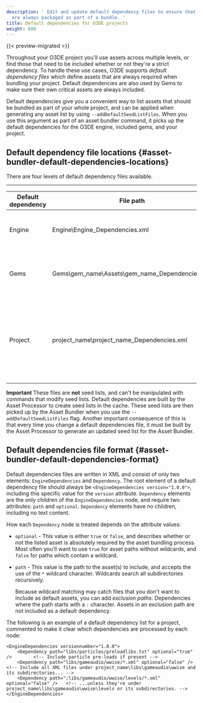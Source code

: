 ```yaml
---
description: ' Edit and update default dependency files to ensure that game-wide assets
  are always packaged as part of a bundle. '
title: Default dependencies for O3DE projects
weight: 600
---
```


{{< preview-migrated >}}

 Throughout your O3DE project you'll use assets across multiple levels, or find those that need to be included whether or not they're a strict dependency\. To handle these use cases, O3DE supports *default dependency files* which define assets that are always required when bundling your project\. Default dependencies are also used by Gems to make sure their own critical assets are always included\.

 Default dependencies give you a convenient way to list assets that should be bundled as part of your whole project, and can be applied when generating any asset list by using `--addDefaultSeedListFiles`\. When you use this argument as part of an asset bundler command, it picks up the default dependencies for the O3DE engine, included gems, and your project\.

## Default dependency file locations {#asset-bundler-default-dependencies-locations}

 There are four levels of default dependency files available\.


****

| Default dependency | File path | Description |
| --- | --- | --- |
| Engine | Engine\\Engine\_Dependencies\.xml | The dependencies packaged for every O3DE project\. Only edit this file when you use the same installation to create multiple projects that need to include a specific resource which even basic game functionality depends on\. |
| Gems | Gems\\gem\_name\\Assets\\gem\_name\_Dependencies\.xml | The required dependencies for the named gem\. When creating a new gem, include any resources that are required regardless of whether they're used explicitly within a project here\. Never edit the default dependency file for a gem which you aren't writing or customizing\. |
| Project | project\_name\\project\_name\_Dependencies\.xml | Project\-wide dependencies\. This is the default dependency file that you'll be editing most frequently, and should include things like game\-wide audio, configuration information for pre\-loading resources at launch time, or other assets that must always be included with your project\. When you create a new project, the dependency file is created from the ProjectTemplates\\DefaultTemplate\\$\{ProjectName\}\\$\{ProjectName\}\_Dependencies\.xml template\. |

**Important**
 These files are **not** seed lists, and can't be manipulated with commands that modify seed lists\. Default dependencies are built by the Asset Processor to create seed lists in the cache\. These seed lists are then picked up by the Asset Bundler when you use the `--addDefaultSeedListFiles` flag\.
Another important consequence of this is that every time you change a default dependencies file, it must be built by the Asset Processor to generate an updated seed list for the Asset Bundler\.

## Default dependencies file format {#asset-bundler-default-dependencies-format}

Default dependencies files are written in XML and consist of only two elements: `EngineDependencies` and `Dependency`\. The root element of a default dependency file should always be `<EngineDependencies version="1.0.0">`, including this specific value for the `version` attribute\. `Dependency` elements are the only children of the `EngineDependencies` node, and require two attributes: `path` and `optional`\. `Dependency` elements have no children, including no text content\.

How each `Dependency` node is treated depends on the attribute values:
+ `optional` - This value is either `true` or `false`, and describes whether or not the listed asset is absolutely required by the asset bundling process\. Most often you'll want to use `true` for asset paths without wildcards, and `false` for paths which contain a wildcard\.
+ `path` - This value is the path to the asset\(s\) to include, and accepts the use of the `*` wildcard character\. Wildcards search all subdirectories recursively\.

  Because wildcard matching may catch files that you don't want to include as default assets, you can add *exclusion paths*: Dependencies where the path starts with a `:` character\. Assets in an exclusion path are not included as a default dependency\.

The following is an example of a default dependency list for a project, commented to make it clear which dependencies are processed by each node:

```
<EngineDependencies versionnumber="1.0.0">
    <Dependency path="libs/particles/preloadlibs.txt" optional="true" />        <!-- Include particle pre-loads if present -->
    <Dependency path="libs/gameaudio/wwise/*.xml" optional="false" />           <!-- Include all XML files under project_name\libs\gameaudio\wwise and its subdirectories... -->
    <Dependency path=":libs/gameaudio/wwise/levels/*.xml" optional="false" />   <!-- ...unless they're under project_name\libs\gameaudio\wwise\levels or its subdirectories. -->
</EngineDependencies>
```
